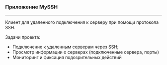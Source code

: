 ### Приложение MySSH
----

Клиент для удаленного подключения к серверу при помощи протокола SSH.

Задачи проекта:
- Подключение к удаленным серверам через SSH;
- Просмотр информации о серверах (подключенные сервера, порты)
- Мониторинг и фиксация подозрительных действий
